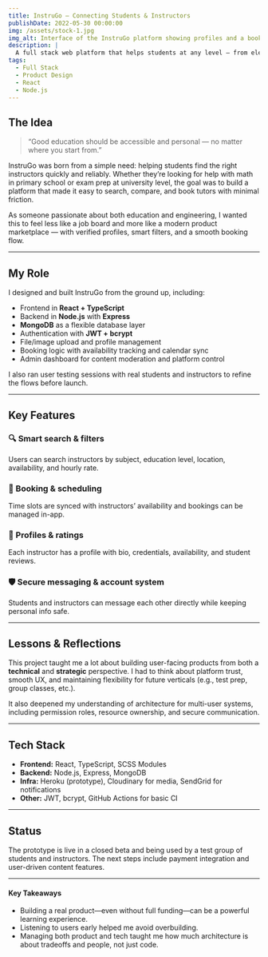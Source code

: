 ```yaml
---
title: InstruGo – Connecting Students & Instructors
publishDate: 2022-05-30 00:00:00
img: /assets/stock-1.jpg
img_alt: Interface of the InstruGo platform showing profiles and a booking flow
description: |
  A full stack web platform that helps students at any level — from elementary to university — find, contact, and book private instructors.
tags:
  - Full Stack
  - Product Design
  - React
  - Node.js
---
```


## The Idea

> “Good education should be accessible and personal — no matter where you start from.”

InstruGo was born from a simple need: helping students find the right instructors quickly and reliably. Whether they’re looking for help with math in primary school or exam prep at university level, the goal was to build a platform that made it easy to search, compare, and book tutors with minimal friction.

As someone passionate about both education and engineering, I wanted this to feel less like a job board and more like a modern product marketplace — with verified profiles, smart filters, and a smooth booking flow.

---

## My Role

I designed and built InstruGo from the ground up, including:

- Frontend in **React + TypeScript**
- Backend in **Node.js** with **Express**
- **MongoDB** as a flexible database layer
- Authentication with **JWT + bcrypt**
- File/image upload and profile management
- Booking logic with availability tracking and calendar sync
- Admin dashboard for content moderation and platform control

I also ran user testing sessions with real students and instructors to refine the flows before launch.

---

## Key Features

### 🔍 Smart search & filters

Users can search instructors by subject, education level, location, availability, and hourly rate.

### 📅 Booking & scheduling

Time slots are synced with instructors’ availability and bookings can be managed in-app.

### 🧾 Profiles & ratings

Each instructor has a profile with bio, credentials, availability, and student reviews.

### 🛡️ Secure messaging & account system

Students and instructors can message each other directly while keeping personal info safe.

---

## Lessons & Reflections

This project taught me a lot about building user-facing products from both a **technical** and **strategic** perspective. I had to think about platform trust, smooth UX, and maintaining flexibility for future verticals (e.g., test prep, group classes, etc.).

It also deepened my understanding of architecture for multi-user systems, including permission roles, resource ownership, and secure communication.

---

## Tech Stack

- **Frontend:** React, TypeScript, SCSS Modules
- **Backend:** Node.js, Express, MongoDB
- **Infra:** Heroku (prototype), Cloudinary for media, SendGrid for notifications
- **Other:** JWT, bcrypt, GitHub Actions for basic CI

---

## Status

The prototype is live in a closed beta and being used by a test group of students and instructors. The next steps include payment integration and user-driven content features.

---

#### Key Takeaways

- Building a real product—even without full funding—can be a powerful learning experience.
- Listening to users early helped me avoid overbuilding.
- Managing both product and tech taught me how much architecture is about tradeoffs and people, not just code.
